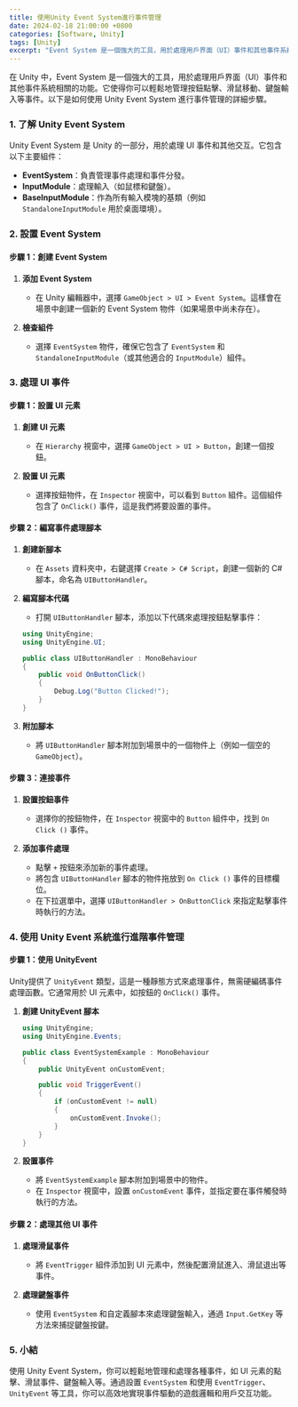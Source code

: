 ```yaml
---
title: 使用Unity Event System進行事件管理
date: 2024-02-18 21:00:00 +0800
categories: [Software, Unity]
tags: [Unity] 
excerpt: "Event System 是一個強大的工具，用於處理用戶界面（UI）事件和其他事件系統相關的功能"
---
```


在 Unity 中，Event System 是一個強大的工具，用於處理用戶界面（UI）事件和其他事件系統相關的功能。它使得你可以輕鬆地管理按鈕點擊、滑鼠移動、鍵盤輸入等事件。以下是如何使用 Unity Event System 進行事件管理的詳細步驟。

### **1. 了解 Unity Event System**

Unity Event System 是 Unity 的一部分，用於處理 UI 事件和其他交互。它包含以下主要組件：
- **EventSystem**：負責管理事件處理和事件分發。
- **InputModule**：處理輸入（如鼠標和鍵盤）。
- **BaseInputModule**：作為所有輸入模塊的基類（例如 `StandaloneInputModule` 用於桌面環境）。

### **2. 設置 Event System**

#### **步驟 1：創建 Event System**

1. **添加 Event System**
   - 在 Unity 編輯器中，選擇 `GameObject > UI > Event System`。這樣會在場景中創建一個新的 Event System 物件（如果場景中尚未存在）。

2. **檢查組件**
   - 選擇 `EventSystem` 物件，確保它包含了 `EventSystem` 和 `StandaloneInputModule`（或其他適合的 `InputModule`）組件。

### **3. 處理 UI 事件**

#### **步驟 1：設置 UI 元素**

1. **創建 UI 元素**
   - 在 `Hierarchy` 視窗中，選擇 `GameObject > UI > Button`，創建一個按鈕。

2. **設置 UI 元素**
   - 選擇按鈕物件，在 `Inspector` 視窗中，可以看到 `Button` 組件。這個組件包含了 `OnClick()` 事件，這是我們將要設置的事件。

#### **步驟 2：編寫事件處理腳本**

1. **創建新腳本**
   - 在 `Assets` 資料夾中，右鍵選擇 `Create > C# Script`，創建一個新的 C# 腳本，命名為 `UIButtonHandler`。

2. **編寫腳本代碼**
   - 打開 `UIButtonHandler` 腳本，添加以下代碼來處理按鈕點擊事件：

   ```csharp
   using UnityEngine;
   using UnityEngine.UI;

   public class UIButtonHandler : MonoBehaviour
   {
       public void OnButtonClick()
       {
           Debug.Log("Button Clicked!");
       }
   }
   ```

3. **附加腳本**
   - 將 `UIButtonHandler` 腳本附加到場景中的一個物件上（例如一個空的 `GameObject`）。

#### **步驟 3：連接事件**

1. **設置按鈕事件**
   - 選擇你的按鈕物件，在 `Inspector` 視窗中的 `Button` 組件中，找到 `On Click ()` 事件。

2. **添加事件處理**
   - 點擊 `+` 按鈕來添加新的事件處理。
   - 將包含 `UIButtonHandler` 腳本的物件拖放到 `On Click ()` 事件的目標欄位。
   - 在下拉選單中，選擇 `UIButtonHandler > OnButtonClick` 來指定點擊事件時執行的方法。

### **4. 使用 Unity Event 系統進行進階事件管理**

#### **步驟 1：使用 UnityEvent**

Unity提供了 `UnityEvent` 類型，這是一種靜態方式來處理事件，無需硬編碼事件處理函數。它通常用於 UI 元素中，如按鈕的 `OnClick()` 事件。

1. **創建 UnityEvent 腳本**

   ```csharp
   using UnityEngine;
   using UnityEngine.Events;

   public class EventSystemExample : MonoBehaviour
   {
       public UnityEvent onCustomEvent;

       public void TriggerEvent()
       {
           if (onCustomEvent != null)
           {
               onCustomEvent.Invoke();
           }
       }
   }
   ```

2. **設置事件**
   - 將 `EventSystemExample` 腳本附加到場景中的物件。
   - 在 `Inspector` 視窗中，設置 `onCustomEvent` 事件，並指定要在事件觸發時執行的方法。

#### **步驟 2：處理其他 UI 事件**

1. **處理滑鼠事件**
   - 將 `EventTrigger` 組件添加到 UI 元素中，然後配置滑鼠進入、滑鼠退出等事件。

2. **處理鍵盤事件**
   - 使用 `EventSystem` 和自定義腳本來處理鍵盤輸入，通過 `Input.GetKey` 等方法來捕捉鍵盤按鍵。

### **5. 小結**

使用 Unity Event System，你可以輕鬆地管理和處理各種事件，如 UI 元素的點擊、滑鼠事件、鍵盤輸入等。通過設置 `EventSystem` 和使用 `EventTrigger`、`UnityEvent` 等工具，你可以高效地實現事件驅動的遊戲邏輯和用戶交互功能。
